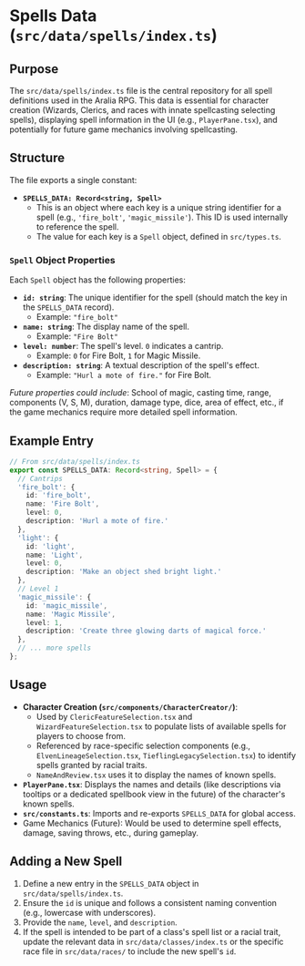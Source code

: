 
# Spells Data (`src/data/spells/index.ts`)

## Purpose

The `src/data/spells/index.ts` file is the central repository for all spell definitions used in the Aralia RPG. This data is essential for character creation (Wizards, Clerics, and races with innate spellcasting selecting spells), displaying spell information in the UI (e.g., `PlayerPane.tsx`), and potentially for future game mechanics involving spellcasting.

## Structure

The file exports a single constant:

*   **`SPELLS_DATA: Record<string, Spell>`**
    *   This is an object where each key is a unique string identifier for a spell (e.g., `'fire_bolt'`, `'magic_missile'`). This ID is used internally to reference the spell.
    *   The value for each key is a `Spell` object, defined in `src/types.ts`.

### `Spell` Object Properties

Each `Spell` object has the following properties:

*   **`id: string`**: The unique identifier for the spell (should match the key in the `SPELLS_DATA` record).
    *   Example: `"fire_bolt"`
*   **`name: string`**: The display name of the spell.
    *   Example: `"Fire Bolt"`
*   **`level: number`**: The spell's level. `0` indicates a cantrip.
    *   Example: `0` for Fire Bolt, `1` for Magic Missile.
*   **`description: string`**: A textual description of the spell's effect.
    *   Example: `"Hurl a mote of fire."` for Fire Bolt.

*Future properties could include*: School of magic, casting time, range, components (V, S, M), duration, damage type, dice, area of effect, etc., if the game mechanics require more detailed spell information.

## Example Entry

```typescript
// From src/data/spells/index.ts
export const SPELLS_DATA: Record<string, Spell> = {
  // Cantrips
  'fire_bolt': { 
    id: 'fire_bolt', 
    name: 'Fire Bolt', 
    level: 0, 
    description: 'Hurl a mote of fire.' 
  },
  'light': { 
    id: 'light', 
    name: 'Light', 
    level: 0, 
    description: 'Make an object shed bright light.' 
  },
  // Level 1
  'magic_missile': { 
    id: 'magic_missile', 
    name: 'Magic Missile', 
    level: 1, 
    description: 'Create three glowing darts of magical force.' 
  },
  // ... more spells
};
```

## Usage

*   **Character Creation (`src/components/CharacterCreator/`)**:
    *   Used by `ClericFeatureSelection.tsx` and `WizardFeatureSelection.tsx` to populate lists of available spells for players to choose from.
    *   Referenced by race-specific selection components (e.g., `ElvenLineageSelection.tsx`, `TieflingLegacySelection.tsx`) to identify spells granted by racial traits.
    *   `NameAndReview.tsx` uses it to display the names of known spells.
*   **`PlayerPane.tsx`**: Displays the names and details (like descriptions via tooltips or a dedicated spellbook view in the future) of the character's known spells.
*   **`src/constants.ts`**: Imports and re-exports `SPELLS_DATA` for global access.
*   Game Mechanics (Future): Would be used to determine spell effects, damage, saving throws, etc., during gameplay.

## Adding a New Spell

1.  Define a new entry in the `SPELLS_DATA` object in `src/data/spells/index.ts`.
2.  Ensure the `id` is unique and follows a consistent naming convention (e.g., lowercase with underscores).
3.  Provide the `name`, `level`, and `description`.
4.  If the spell is intended to be part of a class's spell list or a racial trait, update the relevant data in `src/data/classes/index.ts` or the specific race file in `src/data/races/` to include the new spell's `id`.
